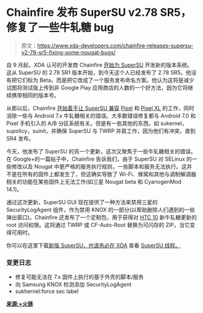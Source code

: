 # Chainfire 发布 SuperSU v2.78 SR5，修复了一些牛轧糖 bug

> 原文：<https://www.xda-developers.com/chainfire-releases-supersu-v2-78-sr5-fixing-some-nougat-bugs/>

自 9 月起，XDA 认可的开发商 Chainfire [开始为 SuperSU](https://www.xda-developers.com/supersu-v2-78-sr1-released-with-su-binary-bugfixes-and-new-versioning-scheme/) 开发新的版本系统。这从 SuperSU 的 2.78 SR1 版本开始，到今天这个人已经发布了 2.78 SR5。他没有把它们标为 Beta，而是把它改成了一个服务发布命名方案。他认为这将是减少试图将测试版上传到非 Google Play 应用商店的人数的一个好方法，因为它将继续携带相同的版本号。

从那以后，Chainfire [开始着手让 SuperSU 兼容](https://www.xda-developers.com/supersu-is-updated-to-version-2-78-sr3-fixes-pixel-related-issue-and-more/) [Pixel](http://forum.xda-developers.com/pixel) 和 [Pixel XL](http://forum.xda-developers.com/pixel-xl) 的工作，同时消除一些与 Android 7.x 牛轧糖相关的错误。大多数错误修复都与 Android 7.0 和 Pixel 手机引入的 A/B 分区系统有关。但是有一些其他的东西，如 sukernel，supolicy，suinit，并确保 SuperSU 与 TWRP 并肩工作，因为他们有冲突，直到 SR4 发布。

今天，他发布了 SuperSU 的另一个更新，这次又聚焦于一些牛轧糖相关的错误。在 Google+的一篇帖子中，Chainfire 告诉我们，由于 SuperSU 对 SELinux 的一些修改以及 Nougat 中更严格的服务执行规则，一些脚本和服务无法执行。这并不是在所有的固件上都发生了，但这确实导致了 Wi-Fi、蜂窝和其他与调制解调器相关的功能在某些固件上无法工作(如三星 Nougat beta 和 CyanogenMod 14.1)。

通过这次更新，SuperSU GUI 现在提供了一种方法来禁用三星的 SecurityLogAgent 组件，作为禁用 KNOX 的一部分(以帮助删除人们遇到的一些弹出窗口)。Chainfire 还发布了一个定制包，用于获得对 [HTC 10](http://forum.xda-developers.com/htc-10) 新牛轧糖更新的 root 访问权限。这将通过 TWRP 或 CF-Auto-Root 替换为可闪存的 ZIP，当它变得可用时。

你可以在这里下载[新版 SuperSU，也请务必在 XDA](http://download.chainfire.eu/1014/SuperSU/SR5-SuperSU-v2.78-SR5-20161130091551.zip) 查看 [SuperSU 线程。](http://forum.xda-developers.com/apps/supersu/2014-09-02-supersu-v2-05-t2868133)

### 变更日志

*   修复可能无法在 7.x 固件上执行的基于外壳的脚本/服务
*   向 Samsung KNOX 检测添加 SecurityLogAgent
*   sukhernel:force sec label

[**来源:+火链**](https://plus.google.com/+Chainfire/posts/jpR76YEgaM9)